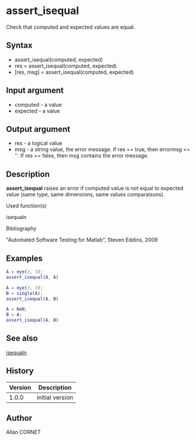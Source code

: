 

# assert_isequal

Check that computed and expected values are equal.

## Syntax

- assert_isequal(computed, expected)
- res = assert_isequal(computed, expected)
- [res, msg] = assert_isequal(computed, expected)

## Input argument

 - computed - a value
 - expected - a value

## Output argument

 - res - a logical value
 - msg - a string value, the error message. If res == true, then errormsg == ''. If res == false, then msg contains the error message.

## Description

<b>assert_isequal</b> raises an error if computed value is not equal to expected value (same type, same dimensions, same values comparaisons).

Used function(s)

isequaln

Bibliography

"Automated Software Testing for Matlab", Steven Eddins, 2009

## Examples

```matlab
A = eye(3, 3);
assert_isequal(A, A)
```
```matlab
A = eye(3, 3);
B = single(A);
assert_isequal(A, B)
```
```matlab
A = NaN;
B = A;
assert_isequal(A, B)
```

## See also

[isequaln](../elementary_functions/isequaln.md).
## History

|Version|Description|
|------|------|
|1.0.0|initial version|


## Author

Allan CORNET



